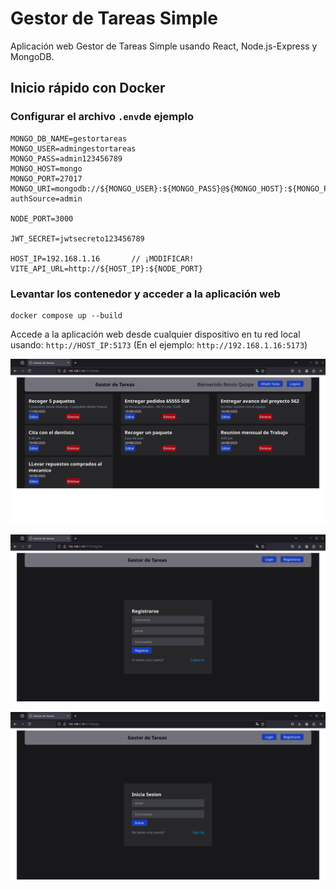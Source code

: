 # Gestor de Tareas Simple

Aplicación web Gestor de Tareas Simple usando React, Node.js-Express y MongoDB.

## Inicio rápido con Docker

### Configurar el archivo `.env`de ejemplo
```
MONGO_DB_NAME=gestortareas
MONGO_USER=admingestortareas
MONGO_PASS=admin123456789
MONGO_HOST=mongo
MONGO_PORT=27017
MONGO_URI=mongodb://${MONGO_USER}:${MONGO_PASS}@${MONGO_HOST}:${MONGO_PORT}/${MONGO_DB_NAME}?authSource=admin

NODE_PORT=3000

JWT_SECRET=jwtsecreto123456789

HOST_IP=192.168.1.16       // ¡MODIFICAR!
VITE_API_URL=http://${HOST_IP}:${NODE_PORT}
```

### Levantar los contenedor y acceder a la aplicación web
```
docker compose up --build
```
Accede a la aplicación web desde cualquier dispositivo en tu red local usando: `http://HOST_IP:5173` (En el ejemplo: `http://192.168.1.16:5173`)

<p align="center"> 
    <img src="docs/img/web_tareas.png" width="800" />
</p>
<p align="center"> 
    <img src="docs/img/web_registrarse.png" width="800" alt="Página de registro" />
</p>
<p align="center"> 
    <img src="docs/img/web_login.png" width="800" />
</p>